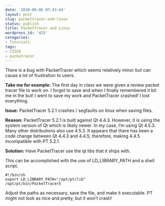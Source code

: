 ```yaml
---
date: '2010-09-06 07:43:44'
layout: post
slug: packettracer-and-linux
status: publish
title: PacketTracer and Linux
wordpress_id: '425'
categories:
- Tutorials
tags:
- CISCO
- packetracer
---
```


There is a bug with PacketTracer which seems relatively minor but can cause a lot of frustration to users.




**Take me for example:** The first day in class we were given a review packet tracer file to work on. I forgot to save and when I finally remembered it bit me in the but! I went to save my work and PacketTracer crashed! I lost everything.




**Issue:** PacketTracer 5.2.1 crashes / segfaults on linux when saving files.




**Reason:** PacketTracer 5.2.1 is built against Qt 4.4.3. However, it is using the system version of Qt which is likely newer. In my case, I’m using Qt 4.5.3. Many other distributions also use 4.5.3. It appears that there has been a code change between Qt 4.4.3 and 4.4.5; therefore, making 4.4.5 incompatible with PT 5.2.1.





**Solution:** Have PacketTracer use the qt libs that it ships with.  

This can be accomplished with the use of LD_LIBRARY_PATH and a shell script.




    
    #!/bin/sh
    export LD_LIBRARY_PATH="/opt/pt/lib"
    /opt/pt/bin/PacketTracer5



Adjust the paths as necessary, save the file, and make it executable.
PT might not look as nice and pretty, but it won’t crash!
